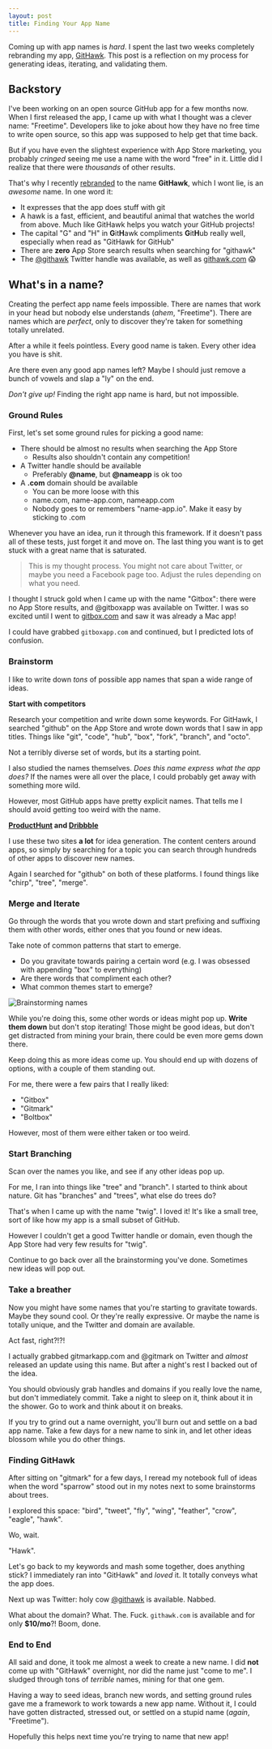 ```yaml
---
layout: post
title: Finding Your App Name
---
```


Coming up with app names is _hard_. I spent the last two weeks completely rebranding my app, [GitHawk](https://itunes.apple.com/us/app/githawk-for-github/id1252320249?mt=8). This post is a reflection on my process for generating ideas, iterating, and validating them.

## Backstory

I've been working on an open source GitHub app for a few months now. When I first released the app, I came up with what I thought was a clever name: "Freetime". Developers like to joke about how they have no free time to write open source, so this app was supposed to help get that time back.

But if you have even the slightest experience with App Store marketing, you probably _cringed_ seeing me use a name with the word "free" in it. Little did I realize that there were _thousands_ of other results.

That's why I recently [rebranded](http://blog.githawk.com/2017/08/16/Rebranding.html) to the name **GitHawk**, which I wont lie, is an _awesome_ name. In one word it:

- It expresses that the app does stuff with git
- A hawk is a fast, efficient, and beautiful animal that watches the world from above. Much like GitHawk helps you watch your GitHub projects!
- The capital "G" and "H" in **G**it**H**awk compliments **G**it**H**ub really well, especially when read as "GitHawk for GitHub"
- There are **zero** App Store search results when searching for "githawk"
- The [@githawk](https://twitter.com/githawk) Twitter handle was available, as well as [githawk.com](http://githawk.com) 😱

## What's in a name?

Creating the perfect app name feels impossible. There are names that work in your head but nobody else understands (_ahem_, "Freetime"). There are names which are _perfect_, only to discover they're taken for something totally unrelated.

After a while it feels pointless. Every good name is taken. Every other idea you have is shit.

Are there even any good app names left? Maybe I should just remove a bunch of vowels and slap a "ly" on the end.

_Don't give up!_ Finding the right app name is hard, but not impossible.

### Ground Rules

First, let's set some ground rules for picking a good name:

- There should be almost no results when searching the App Store
    + Results also shouldn't contain any competition!
- A Twitter handle should be available
    + Preferably **@name**, but **@nameapp** is ok too
- A **.com** domain should be available
    + You can be more loose with this
    + name.com, name-app.com, nameapp.com
    + Nobody goes to or remembers "name-app.io". Make it easy by sticking to .com

Whenever you have an idea, run it through this framework. If it doesn't pass all of these tests, just forget it and move on. The last thing you want is to get stuck with a great name that is saturated.

> This is my thought process. You might not care about Twitter, or maybe you need a Facebook page too. Adjust the rules depending on what you need.

I thought I struck gold when I came up with the name "Gitbox": there were no App Store results, and @gitboxapp was available on Twitter. I was so excited until I went to [gitbox.com](http://gitbox.com) and saw it was already a Mac app!

I could have grabbed `gitboxapp.com` and continued, but I predicted lots of confusion.

### Brainstorm

I like to write down _tons_ of possible app names that span a wide range of ideas.

**Start with competitors**

Research your competition and write down some keywords. For GitHawk, I searched "github" on the App Store and wrote down words that I saw in app titles. Things like "git", "code", "hub", "box", "fork", "branch", and "octo".

Not a terribly diverse set of words, but its a starting point.

I also studied the names themselves. _Does this name express what the app does?_ If the names were all over the place, I could probably get away with something more wild. 

However, most GitHub apps have pretty explicit names. That tells me I should avoid getting too weird with the name.

**[ProductHunt](http://wwwproducthunt.com) and [Dribbble](http://dribbble.com)**

I use these two sites **a lot** for idea generation. The content centers around apps, so simply by searching for a topic you can search through hundreds of other apps to discover new names.

Again I searched for "github" on both of these platforms. I found things like "chirp", "tree", "merge".

### Merge and Iterate

Go through the words that you wrote down and start prefixing and suffixing them with other words, either ones that you found or new ideas.

Take note of common patterns that start to emerge.

- Do you gravitate towards pairing a certain word (e.g. I was obsessed with appending "box" to everything)
- Are there words that compliment each other?
- What common themes start to emerge?

![Brainstorming names](https://user-images.githubusercontent.com/739696/29856302-c8e53aea-8d06-11e7-93d6-7d1f28e6707d.jpeg)

While you're doing this, some other words or ideas might pop up. **Write them down** but don't stop iterating! Those might be good ideas, but don't get distracted from mining your brain, there could be even more gems down there.

Keep doing this as more ideas come up. You should end up with dozens of options, with a couple of them standing out.

For me, there were a few pairs that I really liked:

- "Gitbox"
- "Gitmark"
- "Boltbox"

However, most of them were either taken or too weird.

### Start Branching

Scan over the names you like, and see if any other ideas pop up.

For me, I ran into things like "tree" and "branch". I started to think about nature. Git has "branches" and "trees", what else do trees do?

That's when I came up with the name "twig". I loved it! It's like a small tree, sort of like how my app is a small subset of GitHub.

However I couldn't get a good Twitter handle or domain, even though the App Store had very few results for "twig".

Continue to go back over all the brainstorming you've done. Sometimes new ideas will pop out.

### Take a breather

Now you might have some names that you're starting to gravitate towards. Maybe they sound cool. Or they're really expressive. Or maybe the name is totally unique, and the Twitter and domain are available.

Act fast, right?!?!

I actually grabbed gitmarkapp.com and @gitmark on Twitter and _almost_ released an update using this name. But after a night's rest I backed out of the idea.

You should obviously grab handles and domains if you really love the name, but don't immediately commit. Take a night to sleep on it, think about it in the shower. Go to work and think about it on breaks.

If you try to grind out a name overnight, you'll burn out and settle on a bad app name. Take a few days for a new name to sink in, and let other ideas blossom while you do other things.

### Finding GitHawk

After sitting on "gitmark" for a few days, I reread my notebook full of ideas when the word "sparrow" stood out in my notes next to some brainstorms about trees.

I explored this space: "bird", "tweet", "fly", "wing", "feather", "crow", "eagle", "hawk".

Wo, wait.

"Hawk".

Let's go back to my keywords and mash some together, does anything stick? I immediately ran into "GitHawk" and _loved_ it. It totally conveys what the app does.

Next up was Twitter: holy cow [@githawk](https://twitter.com/githawk) is available. Nabbed.

What about the domain? What. The. Fuck. `githawk.com` is available and for only **$10/mo**?! Boom, done.

### End to End

All said and done, it took me almost a week to create a new name. I did **not** come up with "GitHawk" overnight, nor did the name just "come to me". I sludged through tons of _terrible_ names, mining for that one gem.

Having a way to seed ideas, branch new words, and setting ground rules gave me a framework to work towards a new app name. Without it, I could have gotten distracted, stressed out, or settled on a stupid name (_again_, "Freetime").

Hopefully this helps next time you're trying to name that new app!